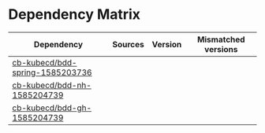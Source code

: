 # Dependency Matrix

Dependency | Sources | Version | Mismatched versions
---------- | ------- | ------- | -------------------
[cb-kubecd/bdd-spring-1585203736](https://github.com/cb-kubecd/bdd-spring-1585203736.git) |  | []() | 
[cb-kubecd/bdd-nh-1585204739](https://github.com/cb-kubecd/bdd-nh-1585204739.git) |  | []() | 
[cb-kubecd/bdd-gh-1585204739](https://github.com/cb-kubecd/bdd-gh-1585204739.git) |  | []() | 
